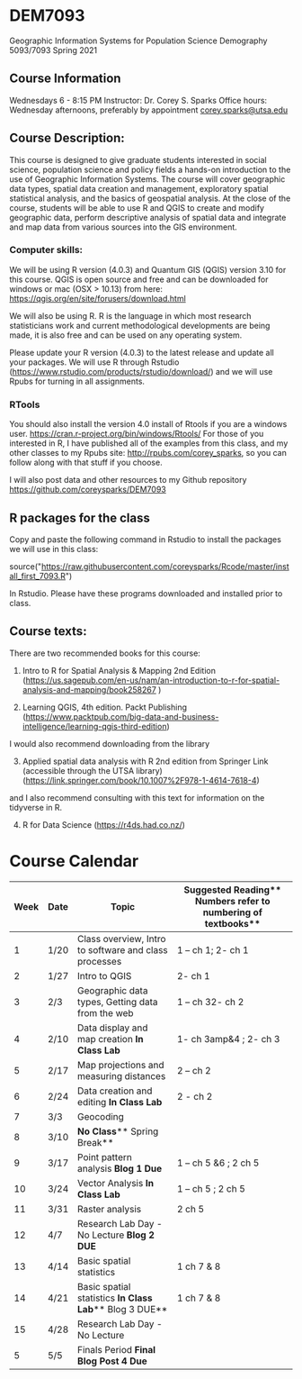 # DEM7093
Geographic Information Systems for Population Science
Demography 5093/7093
Spring 2021

## Course Information
Wednesdays 6 - 8:15 PM
Instructor: Dr. Corey S. Sparks
Office hours:  Wednesday afternoons, preferably by appointment
corey.sparks@utsa.edu

## Course Description:
This course is designed to give graduate students interested in social science, population science and policy fields a hands-on introduction to the use of Geographic Information Systems.  The course will cover geographic data types, spatial data creation and management, exploratory spatial statistical analysis, and the basics of geospatial analysis.  At the close of the course, students will be able to use R and QGIS to create and modify geographic data, perform descriptive analysis of spatial data and integrate and map data from various sources into the GIS environment.  

### Computer skills:
We will be using R version (4.0.3) and Quantum GIS (QGIS) version 3.10 for this course.  QGIS is open source and free and can be downloaded for windows or mac (OSX > 10.13) from here:
https://qgis.org/en/site/forusers/download.html 

We will also be using R. R is the language in which most research statisticians work and current methodological developments are being made, it is also free and can be used on any operating system. 

Please update your R version (4.0.3) to the latest release and update all your packages.
We will use R through Rstudio (https://www.rstudio.com/products/rstudio/download/) and we will use Rpubs for turning in all assignments.
### RTools
You should also install the version 4.0 install of Rtools if you are a windows user.
https://cran.r-project.org/bin/windows/Rtools/
For those of you interested in R, I have published all of the examples from this class, and my other classes to my Rpubs site: http://rpubs.com/corey_sparks, so you can follow along with that stuff if you choose.

I will also post data and other resources to my Github repository https://github.com/coreysparks/DEM7093 

## R packages for the class
Copy and paste the following command in Rstudio to install the packages we will use in this class:

source("https://raw.githubusercontent.com/coreysparks/Rcode/master/install_first_7093.R")

In Rstudio. Please have these programs downloaded and installed prior to class.

## Course texts:
There are two recommended books for this course:
1) Intro to R for Spatial Analysis & Mapping 2nd Edition
(https://us.sagepub.com/en-us/nam/an-introduction-to-r-for-spatial-analysis-and-mapping/book258267 )

2) Learning QGIS, 4th edition. Packt Publishing (https://www.packtpub.com/big-data-and-business-intelligence/learning-qgis-third-edition)

I would also recommend downloading from the library

3) Applied spatial data analysis with R 2nd edition from Springer Link (accessible through the UTSA library) (https://link.springer.com/book/10.1007%2F978-1-4614-7618-4) 

and I also recommend consulting with this text for information on the tidyverse in R.

4) R for Data Science
(https://r4ds.had.co.nz/) 

# Course Calendar
| **Week** | **Date** | **Topic** | **Suggested Reading**** Numbers refer to numbering of textbooks** |
| --- | --- | --- | --- |
| 1 | 1/20 | Class overview, Intro to software and class processes | 1 – ch 1; 2- ch 1 |
| 2 | 1/27 | Intro to QGIS | 2- ch 1 |
| 3 | 2/3 | Geographic data types, Getting data from the web | 1 – ch 32- ch 2 |
| 4 | 2/10 | Data display and map creation **In Class Lab** | 1- ch 3amp&4 ; 2- ch 3 |
| 5 | 2/17 | Map projections and measuring distances | 2 – ch 2 |
| 6 | 2/24 | Data creation and editing **In Class Lab** | 2 - ch 2 |
| 7 | 3/3 | Geocoding | |
| 8 | 3/10 | **No Class**** Spring Break** |  |
| 9 | 3/17 | Point pattern analysis **Blog 1 Due** | 1 – ch 5 &amp;6 ; 2 ch 5 |
| 10 | 3/24 | Vector Analysis **In Class Lab** | 1 – ch 5 ; 2 ch 5 |
| 11 | 3/31 | Raster analysis | 2 ch 5 |
| 12 | 4/7 | Research Lab Day - No Lecture **Blog 2 DUE** |  |
| 13 | 4/14 | Basic spatial statistics | 1 ch 7 &amp; 8 |
| 14 | 4/21 | Basic spatial statistics **In Class Lab**** Blog 3 DUE** | 1 ch 7 &amp; 8 |
| 15 | 4/28 | Research Lab Day - No Lecture |  |
| 5 | 5/5 | Finals Period **Final Blog Post 4 Due** |  |
